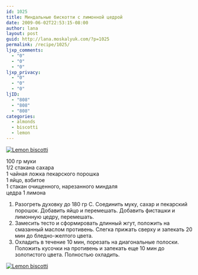 ```yaml
---
id: 1025
title: Миндальные бискотти с лимонной цедрой
date: 2009-06-02T22:53:15-08:00
author: lana
layout: post
guid: http://lana.moskalyuk.com/?p=1025
permalink: /recipe/1025/
ljxp_comments:
  - "0"
  - "0"
  - "0"
ljxp_privacy:
  - "0"
  - "0"
  - "0"
ljID:
  - "808"
  - "808"
  - "808"
categories:
  - almonds
  - biscotti
  - lemon
---
```

<a class="flickr-image alignnone" title="Lemon biscotti" rel="flickr-mgr" href="http://www.flickr.com/photos/67405678@N00/3591701220/"><img class="flickr-medium" src="http://farm4.static.flickr.com/3335/3591701220_affe017805.jpg" alt="Lemon biscotti" /></a>

100 гр муки  
1/2 стакана сахара  
1 чайная ложка пекарского порошка  
1 яйцо, взбитое  
1 стакан очищенного, нарезанного миндаля  
цедра 1 лимона

1. Разогреть духовку до 180 гр С. Соединить муку, сахар и пекарский порошок. Добавить яйцо и перемешать. Добавить фисташки и лимонную цедру, перемешать.  
2. Замесить тесто и сформировать длинный жгут, положить на смазанный маслом противень. Слегка прижать сверху и запекать 20 мин до бледно-желтого цвета.  
3. Охладить в течение 10 мин, порезать на диагональные полоски. Положить кусочки на противень и запекать еще 10 мин до золотистого цвета. Полностью охладить.

<a class="flickr-image alignnone" title="Lemon biscotti" rel="flickr-mgr" href="http://www.flickr.com/photos/67405678@N00/3591701944/"><img class="flickr-medium" src="http://farm4.static.flickr.com/3660/3591701944_f462595e4a.jpg" alt="Lemon biscotti" /></a>